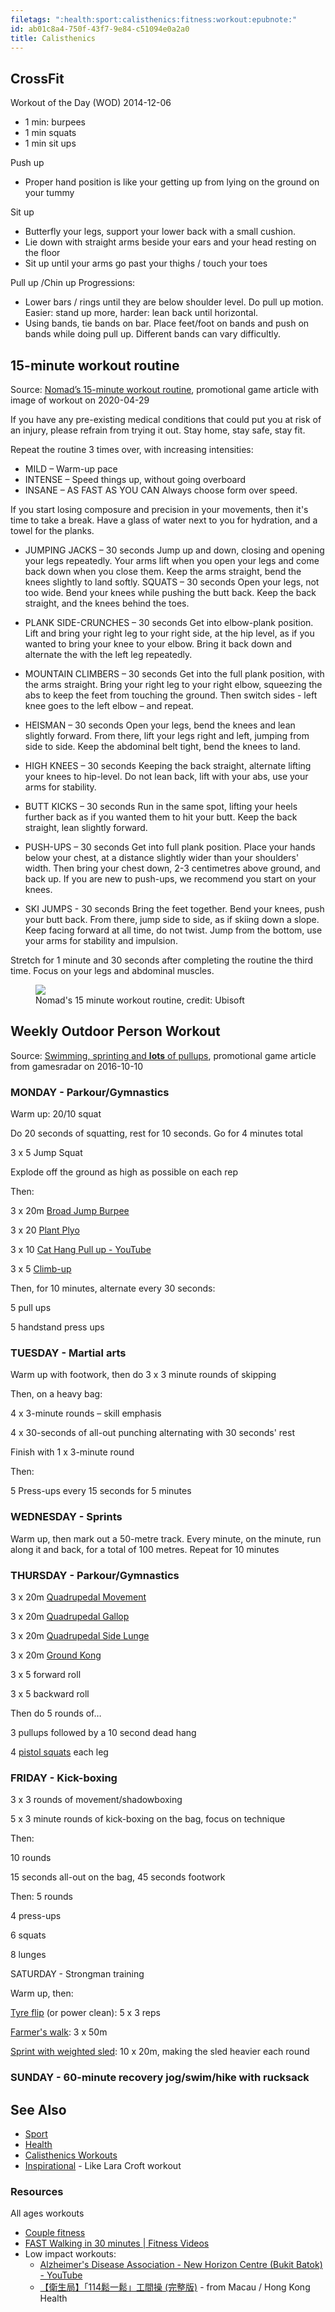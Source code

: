 ```yaml
---
filetags: ":health:sport:calisthenics:fitness:workout:epubnote:"
id: ab01c8a4-750f-43f7-9e84-c51094e0a2a0
title: Calisthenics
---
```


## CrossFit

Workout of the Day (WOD) 2014-12-06

- 1 min: burpees
- 1 min squats
- 1 min sit ups

Push up

- Proper hand position is like your getting up from lying on the ground
  on your tummy

Sit up

- Butterfly your legs, support your lower back with a small cushion.
- Lie down with straight arms beside your ears and your head resting on
  the floor
- Sit up until your arms go past your thighs / touch your toes

Pull up /Chin up Progressions:

- Lower bars / rings until they are below shoulder level. Do pull up
  motion. Easier: stand up more, harder: lean back until horizontal.
- Using bands, tie bands on bar. Place feet/foot on bands and push on
  bands while doing pull up. Different bands can vary difficultly.

## 15-minute workout routine

Source: [Nomad’s 15-minute workout
routine](https://www.ubisoft.com/en-us/game/ghost-recon/breakpoint/news-updates/74CqDkzbjAzrqsUH0zz8QO/nomads-15minute-workout-routine),
promotional game article with image of workout on 2020-04-29

If you have any pre-existing medical conditions that could put you at
risk of an injury, please refrain from trying it out. Stay home, stay
safe, stay fit.

Repeat the routine 3 times over, with increasing intensities:

- MILD – Warm-up pace
- INTENSE – Speed things up, without going overboard
- INSANE – AS FAST AS YOU CAN Always choose form over speed.

If you start losing composure and precision in your movements, then it's
time to take a break. Have a glass of water next to you for hydration,
and a towel for the planks.

- JUMPING JACKS – 30 seconds Jump up and down, closing and opening your
  legs repeatedly. Your arms lift when you open your legs and come back
  down when you close them. Keep the arms straight, bend the knees
  slightly to land softly. SQUATS – 30 seconds Open your legs, not too
  wide. Bend your knees while pushing the butt back. Keep the back
  straight, and the knees behind the toes.

- PLANK SIDE-CRUNCHES – 30 seconds Get into elbow-plank position. Lift
  and bring your right leg to your right side, at the hip level, as if
  you wanted to bring your knee to your elbow. Bring it back down and
  alternate the with the left leg repeatedly.

- MOUNTAIN CLIMBERS – 30 seconds Get into the full plank position, with
  the arms straight. Bring your right leg to your right elbow, squeezing
  the abs to keep the feet from touching the ground. Then switch sides -
  left knee goes to the left elbow – and repeat.

- HEISMAN – 30 seconds Open your legs, bend the knees and lean slightly
  forward. From there, lift your legs right and left, jumping from side
  to side. Keep the abdominal belt tight, bend the knees to land.

- HIGH KNEES – 30 seconds Keeping the back straight, alternate lifting
  your knees to hip-level. Do not lean back, lift with your abs, use
  your arms for stability.

- BUTT KICKS – 30 seconds Run in the same spot, lifting your heels
  further back as if you wanted them to hit your butt. Keep the back
  straight, lean slightly forward.

- PUSH-UPS – 30 seconds Get into full plank position. Place your hands
  below your chest, at a distance slightly wider than your shoulders'
  width. Then bring your chest down, 2-3 centimetres above ground, and
  back up. If you are new to push-ups, we recommend you start on your
  knees.

- SKI JUMPS - 30 seconds Bring the feet together. Bend your knees, push
  your butt back. From there, jump side to side, as if skiing down a
  slope. Keep facing forward at all time, do not twist. Jump from the
  bottom, use your arms for stability and impulsion.

Stretch for 1 minute and 30 seconds after completing the routine the
third time. Focus on your legs and abdominal muscles.

<figure>
<img src="../media/Health-Calisthenics-2021-06-23-17-19-54.png" />
<figcaption>Nomad's 15 minute workout routine, credit:
Ubisoft</figcaption>
</figure>

## Weekly Outdoor Person Workout

Source: [Swimming, sprinting and **lots** of
pullups](http://www.gamesradar.com/swimming-sprinting-and-lots-of-pullups-how-to-get-a-lara-croft-body),
promotional game article from gamesradar on 2016-10-10

### MONDAY - Parkour/Gymnastics

Warm up: 20/10 squat

Do 20 seconds of squatting, rest for 10 seconds. Go for 4 minutes total

3 x 5 Jump Squat

Explode off the ground as high as possible on each rep

Then:

3 x 20m [Broad Jump Burpee](https://www.youtube.com/watch?v=hxc7t-dVY3I)

3 x 20 [Plant Plyo](https://www.youtube.com/watch?v=CTe0Q1BnMKo)

3 x 10 [Cat Hang Pull up -
YouTube](https://www.youtube.com/watch?v=MZ9pG-Ntlcg)

3 x 5 [Climb-up](https://www.youtube.com/watch?v=ckiiCmyK9QQ)

Then, for 10 minutes, alternate every 30 seconds:

5 pull ups

5 handstand press ups

### TUESDAY - Martial arts

Warm up with footwork, then do 3 x 3 minute rounds of skipping

Then, on a heavy bag:

4 x 3-minute rounds – skill emphasis

4 x 30-seconds of all-out punching alternating with 30 seconds' rest

Finish with 1 x 3-minute round

Then:

5 Press-ups every 15 seconds for 5 minutes

### WEDNESDAY - Sprints

Warm up, then mark out a 50-metre track. Every minute, on the minute,
run along it and back, for a total of 100 metres. Repeat for 10 minutes

### THURSDAY - Parkour/Gymnastics

3 x 20m [Quadrupedal
Movement](https://www.youtube.com/watch?v=twTMImz5LDU)

3 x 20m [Quadrupedal
Gallop](https://www.youtube.com/watch?v=W8oh5Xuy7NA)

3 x 20m [Quadrupedal Side
Lunge](https://www.youtube.com/watch?v=tRQYuSz3Ofw)

3 x 20m [Ground Kong](https://www.youtube.com/watch?v=bv2v8lXOgv8)

3 x 5 forward roll

3 x 5 backward roll

Then do 5 rounds of…

3 pullups followed by a 10 second dead hang

4 [pistol squats](https://www.youtube.com/watch?v=7NvOuty_Fnc) each leg

### FRIDAY - Kick-boxing

3 x 3 rounds of movement/shadowboxing

5 x 3 minute rounds of kick-boxing on the bag, focus on technique

Then:

10 rounds

15 seconds all-out on the bag, 45 seconds footwork

Then: 5 rounds

4 press-ups

6 squats

8 lunges

SATURDAY - Strongman training

Warm up, then:

[Tyre flip](https://www.youtube.com/watch?v=aEL9f81F8Do) (or power
clean): 5 x 3 reps

[Farmer's walk](https://www.youtube.com/watch?v=Fkzk_RqlYig): 3 x 50m

[Sprint with weighted
sled](https://www.youtube.com/watch?v=oxCd3Hno8I0): 10 x 20m, making the
sled heavier each round

### SUNDAY - 60-minute recovery jog/swim/hike with rucksack

## See Also

- [Sport](../790-sport)
- [Health](../610-health)
- [Calisthenics Workouts](../790-sport-calisthenics-workouts)
- [Inspirational](../158-psychology-applied-goals-inspirational) - Like
  Lara Croft workout

### Resources

All ages workouts

- [Couple fitness](https://www.youtube.com/user/FitnessBlender)
- [FAST Walking in 30 minutes \| Fitness
  Videos](https://www.youtube.com/watch?v=enYITYwvPAQ&feature=youtu.be)
- Low impact workouts:
  - [Alzheimer's Disease Association - New Horizon Centre (Bukit
    Batok) -
    YouTube](https://www.youtube.com/results?search_query=Alzheimer%27s+Disease+Association+-+New+Horizon+Centre+%28Bukit+Batok%29&sp=EiG4AQHCARtDaElKaVVEdkMwY1EyakVSY2VvYmE2cFRpR3c%253D)
  - [【衛生局】「114鬆一鬆」工間操
    (完整版)](https://www.youtube.com/watch?v=gzxKD_3vjqs&feature=youtu.be) -
    from Macau / Hong Kong Health
